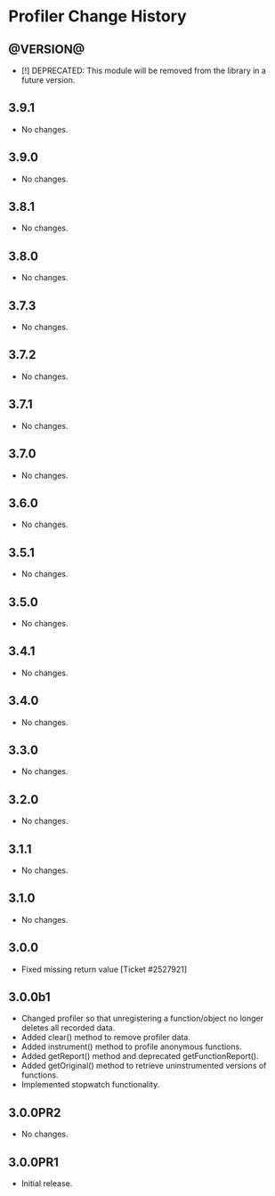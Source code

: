 Profiler Change History
==========================

@VERSION@
-----

* [!] DEPRECATED: This module will be removed from the library in a future version.

3.9.1
-----

* No changes.

3.9.0
-----

* No changes.

3.8.1
-----

* No changes.

3.8.0
-----

  * No changes.

3.7.3
-----

* No changes.

3.7.2
-----

* No changes.

3.7.1
-----

* No changes.

3.7.0
-----

* No changes.

3.6.0
-----

* No changes.

3.5.1
-----

* No changes.

3.5.0
-----

* No changes.

3.4.1
-----

* No changes.

3.4.0
-----

* No changes.

3.3.0
-----

* No changes.

3.2.0
-----

* No changes.

3.1.1
-----

* No changes.

3.1.0
-----

* No changes.

3.0.0
-----

* Fixed missing return value [Ticket #2527921]

3.0.0b1
-------

* Changed profiler so that unregistering a function/object no longer deletes all recorded data.
* Added clear() method to remove profiler data.
* Added instrument() method to profile anonymous functions.
* Added getReport() method and deprecated getFunctionReport().
* Added getOriginal() method to retrieve uninstrumented versions of functions.
* Implemented stopwatch functionality.

3.0.0PR2
--------

* No changes.

3.0.0PR1
--------

* Initial release.
